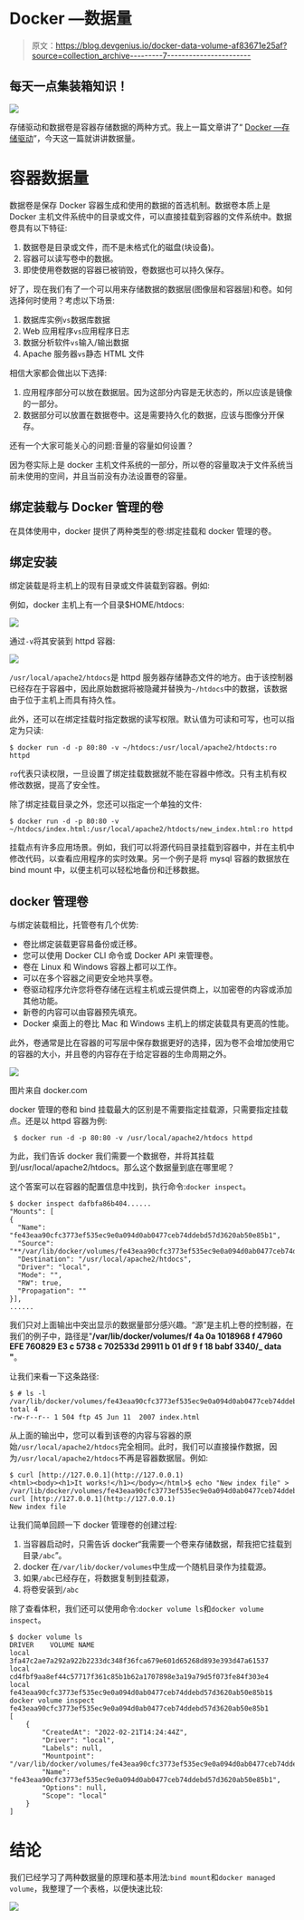 # Docker —数据量

> 原文：<https://blog.devgenius.io/docker-data-volume-af83671e25af?source=collection_archive---------7----------------------->

## 每天一点集装箱知识！

![](img/e3d393e0e045cfce2e209eec20b2acb1.png)

存储驱动和数据卷是容器存储数据的两种方式。我上一篇文章讲了“ [Docker —存储驱动](https://medium.com/geekculture/docker-storage-driver-667c57169379)”，今天这一篇就讲讲数据量。

# 容器数据量

数据卷是保存 Docker 容器生成和使用的数据的首选机制。数据卷本质上是 Docker 主机文件系统中的目录或文件，可以直接挂载到容器的文件系统中。数据卷具有以下特征:

1.  数据卷是目录或文件，而不是未格式化的磁盘(块设备)。
2.  容器可以读写卷中的数据。
3.  即使使用卷数据的容器已被销毁，卷数据也可以持久保存。

好了，现在我们有了一个可以用来存储数据的数据层(图像层和容器层)和卷。如何选择何时使用？考虑以下场景:

1.  数据库实例`vs`数据库数据
2.  Web 应用程序`vs`应用程序日志
3.  数据分析软件`vs`输入/输出数据
4.  Apache 服务器`vs`静态 HTML 文件

相信大家都会做出以下选择:

1.  应用程序部分可以放在数据层。因为这部分内容是无状态的，所以应该是镜像的一部分。
2.  数据部分可以放置在数据卷中。这是需要持久化的数据，应该与图像分开保存。

还有一个大家可能关心的问题:音量的容量如何设置？

因为卷实际上是 docker 主机文件系统的一部分，所以卷的容量取决于文件系统当前未使用的空间，并且当前没有办法设置卷的容量。

## 绑定装载与 Docker 管理的卷

在具体使用中，docker 提供了两种类型的卷:绑定挂载和 docker 管理的卷。

## 绑定安装

绑定装载是将主机上的现有目录或文件装载到容器。例如:

例如，docker 主机上有一个目录$HOME/htdocs:

![](img/736fc0ba042c4226c676530e1b876c0d.png)

通过`-v`将其安装到 httpd 容器:

![](img/43cf9e5e9767cd6e8b93e9cb64d7dcd1.png)

`/usr/local/apache2/htdocs`是 httpd 服务器存储静态文件的地方。由于该控制器已经存在于容器中，因此原始数据将被隐藏并替换为`~/htdocs`中的数据，该数据由于位于主机上而具有持久性。

此外，还可以在绑定挂载时指定数据的读写权限。默认值为可读和可写，也可以指定为只读:

```
$ docker run -d -p 80:80 -v ~/htdocs:/usr/local/apache2/htdocts:ro httpd 
```

`ro`代表只读权限，一旦设置了绑定挂载数据就不能在容器中修改。只有主机有权修改数据，提高了安全性。

除了绑定挂载目录之外，您还可以指定一个单独的文件:

```
$ docker run -d -p 80:80 -v ~/htdocs/index.html:/usr/local/apache2/htdocts/new_index.html:ro httpd
```

挂载点有许多应用场景。例如，我们可以将源代码目录挂载到容器中，并在主机中修改代码，以查看应用程序的实时效果。另一个例子是将 mysql 容器的数据放在 bind mount 中，以便主机可以轻松地备份和迁移数据。

## docker 管理卷

与绑定装载相比，托管卷有几个优势:

*   卷比绑定装载更容易备份或迁移。
*   您可以使用 Docker CLI 命令或 Docker API 来管理卷。
*   卷在 Linux 和 Windows 容器上都可以工作。
*   可以在多个容器之间更安全地共享卷。
*   卷驱动程序允许您将卷存储在远程主机或云提供商上，以加密卷的内容或添加其他功能。
*   新卷的内容可以由容器预先填充。
*   Docker 桌面上的卷比 Mac 和 Windows 主机上的绑定装载具有更高的性能。

此外，卷通常是比在容器的可写层中保存数据更好的选择，因为卷不会增加使用它的容器的大小，并且卷的内容存在于给定容器的生命周期之外。

![](img/d50c4fdb06103ddee2b881631e0f5be7.png)

图片来自 docker.com

docker 管理的卷和 bind 挂载最大的区别是不需要指定挂载源，只需要指定挂载点。还是以 httpd 容器为例:

```
 $ docker run -d -p 80:80 -v /usr/local/apache2/htdocs httpd
```

为此，我们告诉 docker 我们需要一个数据卷，并将其挂载到/usr/local/apache2/htdocs。那么这个数据量到底在哪里呢？

这个答案可以在容器的配置信息中找到，执行命令:`docker inspect`。

```
$ docker inspect dafbfa86b404......
"Mounts": [
{
  "Name": "fe43eaa90cfc3773ef535ec9e0a094d0ab0477ceb74ddebd57d3620ab50e85b1",
  "Source": "**/var/lib/docker/volumes/fe43eaa90cfc3773ef535ec9e0a094d0ab0477ceb74ddebd57d3620ab50e85b1/_data**",
  "Destination": "/usr/local/apache2/htdocs",
  "Driver": "local",
  "Mode": "",
  "RW": true,
  "Propagation": ""
}],
......
```

我们只对上面输出中突出显示的数据量部分感兴趣。“源”是主机上卷的控制器，在我们的例子中，路径是"**/var/lib/docker/volumes/f 4a 0a 1018968 f 47960 EFE 760829 E3 c 5738 c 702533d 29911 b 01 df 9 f 18 babf 3340/_ data "**。

让我们来看一下这条路径:

```
$ # ls -l /var/lib/docker/volumes/fe43eaa90cfc3773ef535ec9e0a094d0ab0477ceb74ddebd57d3620ab50e85b1/_data
total 4
-rw-r--r-- 1 504 ftp 45 Jun 11  2007 index.html
```

从上面的输出中，您可以看到该卷的内容与容器的原始`/usr/local/apache2/htdocs`完全相同。此时，我们可以直接操作数据，因为`/usr/local/apache2/htdocs`不再是容器数据层。例如:

```
$ curl [http://127.0.0.1](http://127.0.0.1)
<html><body><h1>It works!</h1></body></html>$ echo "New index file" > /var/lib/docker/volumes/fe43eaa90cfc3773ef535ec9e0a094d0ab0477ceb74ddebd57d3620ab50e85b1/_data/index.html$ curl [http://127.0.0.1](http://127.0.0.1)
New index file
```

让我们简单回顾一下 docker 管理卷的创建过程:

1.  当容器启动时，只需告诉 docker“我需要一个卷来存储数据，帮我把它挂载到目录`/abc`”。
2.  docker 在`/var/lib/docker/volumes`中生成一个随机目录作为挂载源。
3.  如果`/abc`已经存在，将数据复制到挂载源，
4.  将卷安装到`/abc`

除了查看体积，我们还可以使用命令:`docker volume ls`和`docker volume inspect`。

```
$ docker volume ls
DRIVER    VOLUME NAME
local     3fa47c2ae7a292a922b2233dc348f36fca679e601d65268d893e393d47a61537
local     cd4fbf9aa8ef44c57717f361c85b1b62a1707898e3a19a79d5f073fe84f303e4
local     fe43eaa90cfc3773ef535ec9e0a094d0ab0477ceb74ddebd57d3620ab50e85b1$ docker volume inspect fe43eaa90cfc3773ef535ec9e0a094d0ab0477ceb74ddebd57d3620ab50e85b1
[
    {
        "CreatedAt": "2022-02-21T14:24:44Z",
        "Driver": "local",
        "Labels": null,
        "Mountpoint": "/var/lib/docker/volumes/fe43eaa90cfc3773ef535ec9e0a094d0ab0477ceb74ddebd57d3620ab50e85b1/_data",
        "Name": "fe43eaa90cfc3773ef535ec9e0a094d0ab0477ceb74ddebd57d3620ab50e85b1",
        "Options": null,
        "Scope": "local"
    }
]
```

# 结论

我们已经学习了两种数据量的原理和基本用法:`bind mount`和`docker managed volume`，我整理了一个表格，以便快速比较:

![](img/da4df2ab33794fda95b8cd3d0e855bad.png)